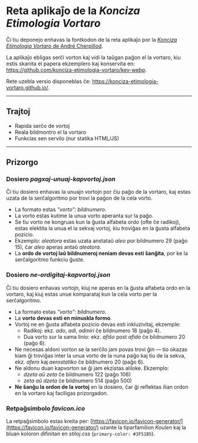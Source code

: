 # Reta aplikaĵo de la *Konciza Etimologia Vortaro*

Ĉi tiu deponejo enhavas la fontkodon de la reta aplikaĵo por la
[*Konciza Etimologia Vortaro* de André Cherpillod](https://eo.wikipedia.org/wiki/Konciza_Etimologia_Vortaro).

La aplikaĵo ebligas serĉi vorton kaj vidi la taŭgan paĝon el la vortaro, kiu estis skanita el papera ekzemplero kaj konservita en:
https://github.com/konciza-etimologia-vortaro/kev-webp.

Rete uzebla versio disponeblas ĉe:
https://konciza-etimologia-vortaro.github.io/.

---

## Trajtoj

- Rapida serĉo de vortoj
- Reala bildmontro el la vortaro
- Funkcias sen servilo (nur statika HTML/JS)

---

## Prizorgo

### Dosiero *pagxaj-unuaj-kapvortoj.json*

Ĉi tiu dosiero enhavas la unuajn vortojn por ĉiu paĝo de la vortaro, kaj estas uzata de la serĉalgoritmo por trovi la paĝon de la cela vorto.

- La formato estas *"vorto": bildnumero*.
- La vorto estas kutime la unua vorto aperanta sur la paĝo.
- Se tiu vorto ne kongruas kun la ĝusta alfabeta ordo (ofte ĉe radikoj), estas elektita la unua el la sekvaj vortoj, kiu troviĝas en la ĝusta alfabeta pozicio.
- Ekzemplo: *aleatora* estas uzata anstataŭ *aleo* por bildnumero 29 (paĝo 15), ĉar *aleo* aperas antaŭ *aleatora*.
- La **ordo de vortoj laŭ bildnumeroj neniam devas esti ŝanĝita**, por ke la serĉalgoritmo funkciu ĝuste.

### Dosiero *ne-ordigitaj-kapvortoj.json*

Ĉi tiu dosiero enhavas vortojn, kiuj ne aperas en la ĝusta alfabeta ordo en la vortaro, kaj kiuj estas unue komparataj kun la cela vorto per la serĉalgoritmo.

- La formato estas *"vorto": bildnumero*.
- La **vorto devas esti en minuskla formo**.
- Vortoj ne en ĝusta alfabeta pozicio devas esti inkluzivitaj, ekzemple:
  + Radikoj: ekz. *ado*, *adi*, *admiri* ĉe bildnumero 18 (paĝo 4).
  + Dua vorto sur la sama linio: ekz. *afiŝo* post *afido* ĉe bildnumero 20 (paĝo 6).
- Ne necesas aldoni vorton se la serĉilo jam povas trovi ĝin — tio okazas kiam ĝi troviĝas inter la unua vorto de la nuna paĝo kaj tiu de la sekva, ekz. *afero* kaj *aerostatiko* ĉe bildnumero 20 (paĝo 6).
- Ne aldonu duan kapvorton se ĝi jam ekzistas aliloke. Ekzemplo:
  + *dzeta aŭ zeta* ĉe bildnumero 122 (paĝo 108)
  + *zeta aŭ dzeta* ĉe bildnumero 514 (paĝo 500)
- **Ne ŝanĝu la ordon de la vortoj** en la dosiero, ĉar ĝi reflektas ilian ordon en la vortaro kaj faciligas prizorgadon.

### Retpaĝsimbolo *favicon.ico*

La retpaĝsimbolo estas kreita per:
[https://favicon.io/favicon-generator/](https://favicon.io/favicon-generator/)
uzante la tiparfamilion *Koulen* kaj la bluan koloron difinitan en *stiloj.css* (`primary-color: #3F51B5`).
